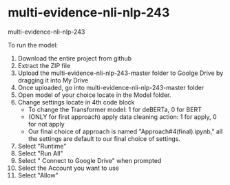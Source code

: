 # multi-evidence-nli-nlp-243
multi-evidence-nli-nlp-243

To run the model:

1. Download the entire project from github
2. Extract the ZIP file
4. Upload the multi-evidence-nli-nlp-243-master folder to Goolge Drive by dragging it into My Drive
5. Once uploaded, go into multi-evidence-nli-nlp-243-master folder
5. Open model of your choice locate in the Model folder.
6. Change settings locate in 4th code block
	- To change the Transformer model: 1 for deBERTa, 0 for BERT
	- (ONLY for first approach) apply data cleaning action: 1 for apply, 0 for not apply
	- Our final choice of approach is named "Approach#4(final).ipynb," all the settings are default to our final choice of settings.
7. Select "Runtime"
8. Select "Run All"
9. Select " Connect to Google Drive" when prompted
10. Select the Account you want to use
11. Select "Allow"